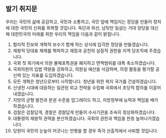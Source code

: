 ## 발기 취지문
 
우리는 국민의 삶에 공감하고, 국민과 소통하고, 국민 앞에 책임지는 정당을 만들어 정치에 대한 국민의 신뢰를 회복할 것입니다. 독단과 위선, 남탓만 일삼는 거대 양당을 대신해 대한민국의 미래를 위한 우리의 책임을 다음과 같이 밝힙니다.
 
1. 합리적 진보와 개혁적 보수가 함께 하는 상식에 입각한 정당을 만들겠습니다.
2. 제왕적 당대표 체제를 혁파하고 재정과 공천의 실질적 권한을 지역 당조직에 주겠습니다.
3. 국회 첫 회기에서 의원 불체포특권을 폐지하고 면책범위를 대폭 축소하겠습니다.
4. 국회의원의 입법 역량을 강화하고, 의원실 예산을 삭감하며, 의정 활동을 평가할 공신력 있는 지표를 도입하겠습니다.
5. 모든 개혁은 청년으로부터 시작합니다. 청년을 위한 복지 국가를 건설하겠습니다.
6. 신냉전 시대에 대응하는 일관된 외교 전략을 수립해 국회에서 초당적 합의를 이끌어내겠습니다.
7. 지방의 균형 발전과 분권 수준을 업그레이드 하고, 지방정부에 능력과 책임을 배가하겠습니다.
8. 검찰은 검찰답게, 경찰은 경찰답게 만들어 수사기관을 조속히 정상화하겠습니다.
9. 대통령의 제왕적 권력을 분산하겠습니다. 국회의 권한과 책임을 한층 높여나가겠습니다.
10. 당원이 국민의 눈높이 어긋나는 언행을 할 경우 즉각 선출직에서 사퇴할 것입니다.